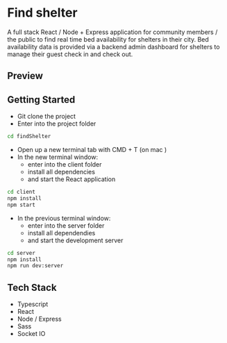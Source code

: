 # Find shelter

A full stack React / Node + Express application for community members / the public to find real time bed availability for shelters in their city. Bed availability data is provided via a backend admin dashboard for shelters to manage their guest check in and check out. 

## Preview

## Getting Started
- Git clone the project
- Enter into the project folder

``` bash
cd findShelter
```
- Open up a new terminal tab with CMD + T (on mac )
- In the new terminal window:
    - enter into the client folder
    - install all dependencies
    - and start the React application

``` bash
cd client
npm install
npm start
```

- In the previous terminal window:
    - enter into the server folder
    - install all dependendies
    - and start the development server

``` bash
cd server 
npm install
npm run dev:server
```

## Tech Stack

- Typescript
- React
- Node / Express
- Sass
- Socket IO
